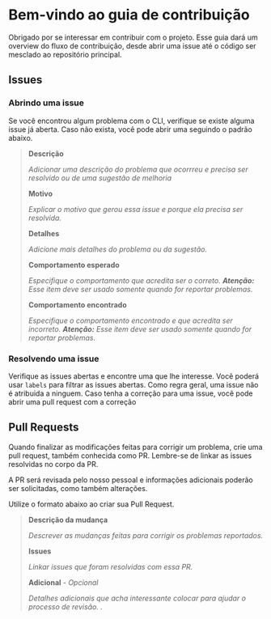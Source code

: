 # Bem-vindo ao guia de contribuição

Obrigado por se interessar em contribuir com o projeto. Esse guia dará um overview do fluxo de contribuição, desde abrir uma issue até o código ser mesclado ao repositório principal.

## Issues

### Abrindo uma issue

Se você encontrou algum problema com o CLI, verifique se existe alguma issue já aberta. Caso não exista, você pode abrir uma seguindo o padrão abaixo.

> **Descrição**
>
> _Adicionar uma descrição do problema que ocorrreu e precisa ser resolvido ou de uma sugestão de melhoria_
>
> **Motivo**
>
> _Explicar o motivo que gerou essa issue e porque ela precisa ser resolvida._
>
> **Detalhes**
>
> _Adicione mais detalhes do problema ou da sugestão._
>
> **Comportamento esperado**
>
> _Especifique o comportamento que acredita ser o correto. **Atenção:** Esse item deve ser usado somente quando for reportar problemas._
>
> **Comportamento encontrado**
>
> _Especifique o comportamento encontrado e que acredita ser incorreto. **Atenção:** Esse item deve ser usado somente quando for reportar problemas._

### Resolvendo uma issue

Verifique as issues abertas e encontre uma que lhe interesse. Você poderá usar `labels` para filtrar as issues abertas. Como regra geral, uma issue não é atribuida a ninguem. Caso tenha a correção para uma issue, você pode abrir uma pull request com a correção

## Pull Requests

Quando finalizar as modificações feitas para corrigir um problema, crie uma pull request, também conhecida como PR. Lembre-se de linkar as issues resolvidas no corpo da PR.

A PR será revisada pelo nosso pessoal e informações adicionais poderão ser solicitadas, como também alterações.

Utilize o formato abaixo ao criar sua Pull Request.

> **Descrição da mudança**
>
> _Descrever as mudanças feitas para corrigir os problemas reportados._
>
> **Issues**
>
> _Linkar issues que foram resolvidas com essa PR._
>
> **Adicional** - _Opcional_
>
> _Detalhes adicionais que acha interessante colocar para ajudar o processo de revisão. ._

